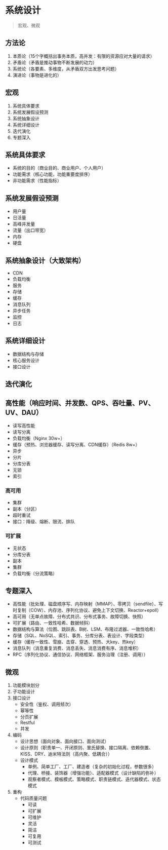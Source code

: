 # 系统设计

> 宏观、微观

## 方法论

1. 本质论（15个字概括出事务本质，高并发：有限的资源应对大量的请求）
2. 矛盾论（矛盾是推动事物不断发展的动力）
3. 系统论（各要素、多维度，从矛盾双方出发思考问题）
4. 演进论（事物是进化的）

## 宏观

1. 系统具体要求
2. 系统发展假设预测
3. 系统抽象设计
4. 系统详细设计
5. 迭代演化
6. 专题深入

## 系统具体要求

* 系统的目的（商业目的、商业用户、个人用户）
* 功能需求（核心功能，功能重要度排序）
* 非功能需求（性能指标）

## 系统发展假设预测

* 用户量
* 日活量
* 高峰并发量
* 流量（出口带宽）
* 内存
* 硬盘

## 系统抽象设计（大致架构）

* CDN
* 负载均衡
* 服务
* 存储
* 缓存
* 消息队列
* 异步任务
* 监控
* 日志

## 系统详细设计

* 数据结构与存储
* 核心服务设计
* 接口设计

## 迭代演化

## 高性能（响应时间、并发数、QPS、吞吐量、PV、UV、DAU）

* 读写高性能
* 读写分离
* 负载均衡（Nginx 30w+）
* 缓存（预热、浏览器缓存、读写分离、CDN缓存）（Redis 8w+）
* 异步
* 分片
* 分库分表
* 无锁
* 索引

### 高可用

* 集群
* 副本（分区）
* 超时重试
* 接口：降级、熔断、限流、排队

### 可扩展

* 无状态
* 分库分表
* 副本
* 集群
* 负载均衡（分流策略）

## 专题深入

* 高性能（批处理、磁盘顺序写、内存映射（MMAP）、零拷贝（sendfile）、写时复制（COW）、内存池、序列化协议、避免上下文切换、Reactor+epoll）
* 高可用（无单点故障、分布式共识、分布式事务、故障切换、快照）
* 可扩展（路由、一致性哈希、数据倾斜）
* 数据结构与算法（位图、跳跃表、B树、LSM、布隆过滤器、一致性哈希）
* 存储（SQL、NoSQL、索引、事务、分库分表、表设计、字段类型）
* 缓存（缓存一致性、雪崩、击穿、穿透、预热、大key、热key）
* 消息队列（消息重复消费、消息丢失、消息消费有序、消息堆积）
* RPC（序列化协议、通信协议、网络框架、服务治理（注册、调用））

## 微观

1. 功能模块划分
2. 子功能设计
3. 接口设计
    * 安全性（鉴权、调用频次）
    * 幂等性
    * 分页扩展
    * Restful
    * 并发
4. 编码
    * 设计思想（面向对象、面向接口、面向测试）
    * 设计原则（职责单一、开闭原则、里氏替换、接口隔离、依赖倒置、KISS、DRY、迪米特法则（高内聚、低耦合））
    * 设计模式
        * 单例、简单工厂、工厂、建造者（复杂的初始化过程，参数很多）
        * 代理、桥接、装饰器（增强功能）、适配器模式（设计缺陷的弥补）
        * 观察者模式、模板模式、策略模式、职责链模式、迭代器模式、状态模式
5. 重构
    * 代码质量问题
        * 可读
        * 可扩展
        * 可维护
        * 灵活
        * 简洁
        * 可复用
        * 可测试